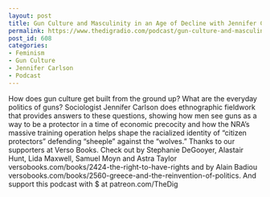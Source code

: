 ```yaml
---
layout: post
title: Gun Culture and Masculinity in an Age of Decline with Jennifer Carlson
permalink: https://www.thedigradio.com/podcast/gun-culture-and-masculinity-in-an-age-of-decline-with-jennifer-carlson/index.html
post_id: 608
categories: 
- Feminism
- Gun Culture
- Jennifer Carlson
- Podcast
---
```


How does gun culture get built from the ground up? What are the everyday politics of guns? Sociologist Jennifer Carlson does ethnographic fieldwork that provides answers to these questions, showing how men see guns as a way to be a protector in a time of economic precocity and how the NRA’s massive training operation helps shape the racialized identity of “citizen protectors” defending “sheeple” against the “wolves.” Thanks to our supporters at Verso Books. Check out 
by Stephanie DeGooyer, Alastair Hunt, Lida Maxwell, Samuel Moyn and Astra Taylor versobooks.com/books/2424-the-right-to-have-rights and 
 by Alain Badiou versobooks.com/books/2560-greece-and-the-reinvention-of-politics. And support this podcast with $ at patreon.com/TheDig
